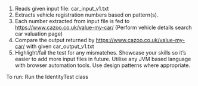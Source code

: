 1. Reads given input file: car_input_v1.txt
2. Extracts vehicle registration numbers based on pattern(s).
3. Each number extracted from input file is fed to https://www.cazoo.co.uk/value-my-car/
(Perform vehicle details search car valuation page)
4. Compare the output returned by https://www.cazoo.co.uk/value-my-car/ with given
car_output_v1.txt
5. Highlight/fail the test for any mismatches.
Showcase your skills so it’s easier to add more input files in future.
Utilise any JVM based language with browser automation tools.
Use design patterns where appropriate.

To run:
Run the IdentityTest class

